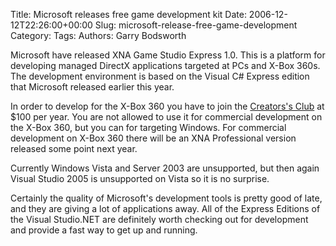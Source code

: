 Title: Microsoft releases free game development kit
Date: 2006-12-12T22:26:00+00:00
Slug: microsoft-release-free-game-development
Category: 
Tags: 
Authors: Garry Bodsworth

Microsoft have released XNA Game Studio Express 1.0.  This is a platform for developing  managed DirectX applications targeted at PCs and X-Box 360s.  The development environment is based on the Visual C# Express edition that Microsoft released earlier this year.  

In order to develop for the X-Box 360 you have to join the <a href="http://msdn.com/xna/creator">Creators's Club</a> at $100 per year.  You are not allowed to use it for commercial development on the X-Box 360, but you can for targeting Windows.  For commercial development on X-Box 360 there will be an XNA Professional version released some point next year.

Currently Windows Vista and Server 2003 are unsupported, but then again Visual Studio 2005 is unsupported on Vista so it is no surprise.

Certainly the quality of Microsoft's development tools is pretty good of late, and they are giving a lot of applications away.  All of the Express Editions of the Visual Studio.NET are definitely worth checking out for development and provide a fast way to get up and running.
